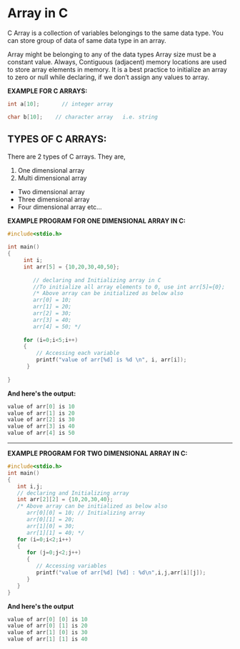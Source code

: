 # Array in C
C Array is a collection of variables belongings to the same data type. You can store group of data of same data type in an array.

Array might be belonging to any of the data types
Array size must be a constant value.
Always, Contiguous (adjacent) memory locations are used to store array elements in memory.
It is a best practice to initialize an array to zero or null while declaring, if we don’t assign any values to array.

**EXAMPLE FOR C ARRAYS:**
```c
int a[10];       // integer array
```
```c
char b[10];    // character array   i.e. string
```
## TYPES OF C ARRAYS:
There are 2 types of C arrays. They are,
1. One dimensional array
2. Multi dimensional array
  - Two dimensional array
  - Three dimensional array
  - Four dimensional array etc…
  
**EXAMPLE PROGRAM FOR ONE DIMENSIONAL ARRAY IN C:**
```c
#include<stdio.h> 
 
int main() 
{ 
     int i; 
     int arr[5] = {10,20,30,40,50}; 
    
        // declaring and Initializing array in C 
        //To initialize all array elements to 0, use int arr[5]={0}; 
        /* Above array can be initialized as below also 
        arr[0] = 10; 
        arr[1] = 20; 
        arr[2] = 30; 
        arr[3] = 40;
        arr[4] = 50; */
 
     for (i=0;i<5;i++) 
     { 
         // Accessing each variable
         printf("value of arr[%d] is %d \n", i, arr[i]); 
      } 
 
} 
```

**And here's the output:**
```c 
value of arr[0] is 10
value of arr[1] is 20
value of arr[2] is 30
value of arr[3] is 40
value of arr[4] is 50
```
---
**EXAMPLE PROGRAM FOR TWO DIMENSIONAL ARRAY IN C:**
```c 
#include<stdio.h>
int main()
{
   int i,j;
   // declaring and Initializing array
   int arr[2][2] = {10,20,30,40};
   /* Above array can be initialized as below also
      arr[0][0] = 10; // Initializing array
      arr[0][1] = 20;
      arr[1][0] = 30;
      arr[1][1] = 40; */
   for (i=0;i<2;i++)
   {
      for (j=0;j<2;j++)
      {
         // Accessing variables
         printf("value of arr[%d] [%d] : %d\n",i,j,arr[i][j]);
      }
   }
}
```
**And here's the output**
```c
value of arr[0] [0] is 10
value of arr[0] [1] is 20
value of arr[1] [0] is 30
value of arr[1] [1] is 40
```
